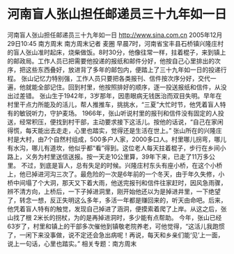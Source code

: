 # 河南盲人张山担任邮递员三十九年如一日

河南盲人张山担任邮递员三十九年如一日
http://www.sina.com.cn 2005年12月29日10:45 南方周末
南方周末记者 麦圈
早晨7时，河南省宝丰县石桥镇兴隆庄村的盲人张山准时起床，烧柴做饭。8时30分，他像往常一样，拄着棍子，来到镇上的邮政局。工作人员已把需要他投递的报纸和邮件分好，他按自己心里排出的次序，把这些东西叠好，放进背了多年的邮包内，便踏上了三十九年如一日的投递行程。
张山记忆力特别强，工作人员只要把各类报刊、信件按次序分好，交代一遍，他就能全部记住。回到村里，他按照排好的顺序，逐一投送报纸和信件，从没出过差错。
张山生于1942年，3岁那年，因患眼病无钱医治而双目失明。早年在村里干点力所能及的活儿，帮人推推车，挑挑水，“三夏”大忙时节，他凭着盲人特有的敏锐听力，守护麦场。
1966年，张山听说村里的报刊和信件没有固定的人投送，经常积压，便找到村干部，主动要求接下这活儿。按他的话说，“自己在家闲得慌，每天能出去走走，心里也踏实，觉得还是生活在世上。”
张山所在的兴隆庄村是大村，由7个自然村组成，500多户人家，2000多口人。村里哪儿拐弯，哪儿有水沟，哪儿有道坎，他似乎都“看”得到。这位老人每天拄着棍子，步行在乡间小路上，义务为村里送信送报。按一天走10公里算，39年下来，已走了11万多公里。
不过，到底是盲人，总有失足的时候。兴隆庄村东头有座小桥，在这个小桥上，他已掉进河沟三次了。最危险的一次是6年前的一个冬天，由于年久失修，小桥中间塌了个大洞，那天又下着大雨，他送完报刊和信件往家赶时，因风急雨骤，辨不清方向，上桥后，一下子掉进洞里，刚开始他还以为是掉进井里，一下绝望了，转念一想，反正失明这么多年，多活一年都是赚回来的，听天由命吧。后来，他凭着盲人特有的触觉，发现自己掉进了涵洞，便摸索着爬了上岸。从这之后，张山找了根 2米长的拐杖，为的是再掉进洞时，多少能有点帮助。
今年，张山已经63岁了，村里和镇上的干部多次催他到镇敬老院养老，可他觉得，“这活儿我跑惯了，一闲下来没事做，说不定还会急出病呢！再说，每天和乡亲们能‘见’上一面，说上一句话，心里也踏实。”
相关专题：南方周末 

